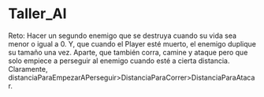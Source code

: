 # Taller_AI
Reto:
Hacer un segundo enemigo que se destruya cuando su vida sea menor o igual a 0. Y, que cuando el Player esté muerto, el enemigo duplique su tamaño una vez.
Aparte, que también corra, camine y ataque pero que solo empiece a perseguir al enemigo cuando esté a cierta distancia. Claramente, distanciaParaEmpezarAPerseguir>DistanciaParaCorrer>DistanciaParaAtacar.
